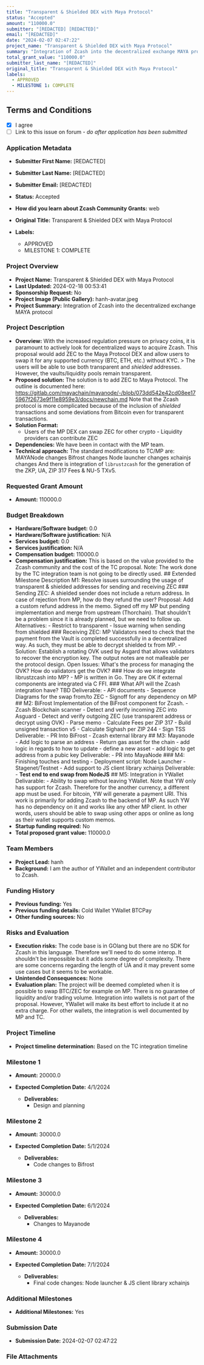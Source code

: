 ```yaml
---
title: "Transparent & Shielded DEX with Maya Protocol"
status: "Accepted"
amount: "110000.0"
submitter: "[REDACTED] [REDACTED]"
email: "[REDACTED]"
date: "2024-02-07 02:47:22"
project_name: "Transparent & Shielded DEX with Maya Protocol"
summary: "Integration of Zcash into the decentralized exchange MAYA protocol"
total_grant_value: "110000.0"
submitter_last_name: "[REDACTED]"
original_title: "Transparent & Shielded DEX with Maya Protocol"
labels:
  - APPROVED
  - MILESTONE 1: COMPLETE
---
```


## Terms and Conditions

- [X] I agree
- [ ] Link to this issue on forum - _do after application has been submitted_

### Application Metadata

- **Submitter First Name:**
  [REDACTED]
- **Submitter Last Name:**
  [REDACTED]
- **Submitter Email:**
  [REDACTED]
- **Status:**
  Accepted
- **How did you learn about Zcash Community Grants:**
  web
- **Original Title:**
  Transparent & Shielded DEX with Maya Protocol

- **Labels:**
  - APPROVED
  - MILESTONE 1: COMPLETE

### Project Overview

- **Project Name:**
  Transparent & Shielded DEX with Maya Protocol
- **Last Updated:**
  2024-02-18 00:53:41
- **Sponsorship Request:**
  No
- **Project Image (Public Gallery):**
  hanh-avatar.jpeg
- **Project Summary:**
  Integration of Zcash into the decentralized exchange MAYA protocol

### Project Description

- **Overview:**
  With the increased regulation pressure on privacy coins, it is paramount to actively look for decentralized ways to acquire Zcash. This proposal would add ZEC to the Maya Protocol DEX and allow users to swap it for any supported currency (BTC, ETH, etc.) without KYC. > The users will be able to use both transparent and *shielded* addresses. However, the vaults/liquidity pools remain transparent.
- **Proposed solution:**
  The solution is to add ZEC to Maya Protocol. The outline is documented here: https://gitlab.com/mayachain/mayanode/-/blob/073dd542e42cd08ee175967f2673e9f11e8959e3/docs/newchain.md Note that the Zcash protocol is more complicated because of the inclusion of *shielded* transactions and some deviations from Bitcoin even for transparent transactions.
- **Solution Format:**
  - Users of the MP DEX can swap ZEC for other crypto - Liquidity providers can contribute ZEC
- **Dependencies:**
  We have been in contact with the MP team.
- **Technical approach:**
  The standard modifications to TC/MP are: MAYANode changes Bifrost changes Node launcher changes xchainjs changes And there is integration of `librustzcash` for the generation of the ZKP, UA, ZIP 317 Fees & NU-5 TXv5.

### Requested Grant Amount

- **Amount:**
  110000.0

### Budget Breakdown

- **Hardware/Software budget:**
  0.0
- **Hardware/Software justification:**
  N/A
- **Services budget:**
  0.0
- **Services justification:**
  N/A
- **Compensation budget:**
  110000.0
- **Compensation justification:**
  This is based on the value provided to the Zcash community and the cost of the TC proposal. Note: The work done by the TC integration team is not going to be directly used. ## Extended Milestone Description M1: Resolve issues surrounding the usage of transparent & shielded addresses for sending and receiving ZEC ### Sending ZEC: A shielded sender does not include a return address. In case of rejection from MP, how do they refund the user? Proposal: Add a custom refund address in the memo. Signed off my MP but pending implementation and merge from upstream (Thorchain). That shouldn't be a problem since it is already planned, but we need to follow up. Alternatives: - Restrict to transparent - Issue warning when sending from shielded ### Receiving ZEC: MP Validators need to check that the payment from the Vault is completed successfully in a decentralized way. As such, they must be able to decrypt shielded tx from MP. - Solution: Establish a rotating OVK used by Asgard that allows validators to recover the encryption key. The output notes are not malleable per the protocol design. Open Issues: What's the process for managing the OVK? How do validators get the OVK? ### How do we integrate librustzcash into MP? - MP is written in Go. They are OK if external components are integrated via C FFI. ### What API will the Zcash integration have? TBD Deliverable: - API documents - Sequence Diagrams for the swap from/to ZEC - Signoff for any dependency on MP ## M2: BiFrost Implementation of the BiFrost component for Zcash. - Zcash Blockchain scanner - Detect and verify incoming ZEC into Asguard - Detect and verify outgoing ZEC (use transparent address or decrypt using OVK) - Parse memo - Calculate Fees per ZIP 317 - Build unsigned transaction v5 - Calculate Sighash per ZIP 244 - Sign TSS Deliverable: - PR Into BiFrost - Zcash external library ## M3: Mayanode - Add logic to parse an address - Return gas asset for the chain - add logic in regards to how to update - define a new asset - add logic to get address from a pubic key Deliverable: - PR into MayaNode ### M4: Finishing touches and testing - Deployment script: Node Launcher - Stagenet/Testnet - Add support to JS client library xchainjs Deliverable: - **Test end to end swap from NodeJS** ## M5: Integration in YWallet Delivarable: - Ability to swap without leaving YWallet. Note that YW only has support for Zcash. Therefore for the another currency, a different app must be used. For bitcoin, YW will generate a payment URI. This work is primarily for adding Zcash to the backend of MP. As such YW has no dependency on it and works like any other MP client. In other words, users should be able to swap using other apps or online as long as their wallet supports custom memos.
- **Startup funding required:**
  No
- **Total proposed grant value:**
  110000.0

### Team Members

- **Project Lead:**
  hanh
- **Background:**
  I am the author of YWallet and an independent contributor to Zcash.

### Funding History

- **Previous funding:**
  Yes
- **Previous funding details:**
  Cold Wallet YWallet BTCPay
- **Other funding sources:**
  No

### Risks and Evaluation

- **Execution risks:**
  The code base is in GOlang but there are no SDK for Zcash in this language. Therefore we'll need to do some interop. It shouldn't be impossible but it adds some degree of complexity. There are some concerns regarding the length of UA and it may prevent some use cases but it seems to be workable.
- **Unintended Consequences:**
  None
- **Evaluation plan:**
  The project will be deemed completed when it is possible to swap BTC/ZEC for example on MP. There is no guarantee of liquidity and/or trading volume. Integration into wallets is not part of the proposal. However, YWallet will make its best effort to include it at no extra charge. For other wallets, the integration is well documented by MP and TC.

### Project Timeline

- **Project timeline determination:**
  Based on the TC integration timeline

### Milestone 1

- **Amount:**
  20000.0
- **Expected Completion Date:**
  4/1/2024

  - **Deliverables:**
    - Design and planning

### Milestone 2

- **Amount:**
  30000.0
- **Expected Completion Date:**
  5/1/2024

  - **Deliverables:**
    - Code changes to Bifrost

### Milestone 3

- **Amount:**
  30000.0
- **Expected Completion Date:**
  6/1/2024

  - **Deliverables:**
    - Changes to Mayanode

### Milestone 4

- **Amount:**
  30000.0
- **Expected Completion Date:**
  7/1/2024

  - **Deliverables:**
    - Final code changes: Node launcher & JS client library xchainjs

### Additional Milestones

- **Additional Milestones:**
  Yes

### Submission Date

- **Submission Date:**
  2024-02-07 02:47:22

### File Attachments



